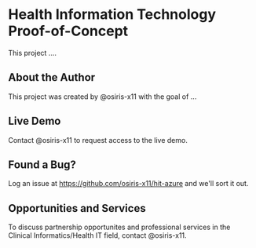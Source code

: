 # Health Information Technology Proof-of-Concept

This project ....

## About the Author
This project was created by @osiris-x11 with the goal of ...

## Live Demo
Contact @osiris-x11 to request access to the live demo.

## Found a Bug?
Log an issue at https://github.com/osiris-x11/hit-azure and we'll sort it out.

## Opportunities and Services
To discuss partnership opportunites and professional services in the Clinical Informatics/Health IT field, contact @osiris-x11.
